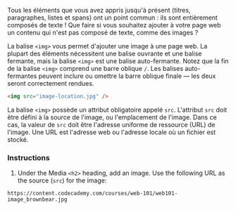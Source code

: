 Tous les éléments que vous avez appris jusqu'à présent (titres, paragraphes, listes et spans) ont un point commun : ils sont entièrement composés de texte ! Que faire si vous souhaitez ajouter à votre page web un contenu qui n'est pas composé de texte, comme des images ?

La balise `<img>` vous permet d'ajouter une image à une page web. La plupart des éléments nécessitent une balise ouvrante et une balise fermante, mais la balise `<img>` est une balise auto-fermante. Notez que la fin de la balise `<img>` comprend une barre oblique `/`. Les balises auto-fermantes peuvent inclure ou omettre la barre oblique finale — les deux seront correctement rendues.

```html
<img src="image-location.jpg" />
```

La balise `<img>` possède un attribut obligatoire appelé `src`. L'attribut `src` doit être défini à la source de l'image, ou l'emplacement de l'image. Dans ce cas, la valeur de `src` doit être l'adresse uniforme de ressource (URL) de l'image. Une URL est l'adresse web ou l'adresse locale où un fichier est stocké.

### Instructions

1. Under the Media `<h2>` heading, add an image. Use the following URL as the source (`src`) for the image:

```
https://content.codecademy.com/courses/web-101/web101-image_brownbear.jpg
```

